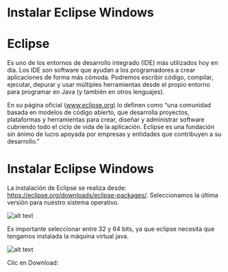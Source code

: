 # Instalar Eclipse Windows

# Eclipse

Es uno de los entornos de desarrollo integrado (IDE) más utilizados hoy en día.
Los IDE son software que ayudan a los programadores a crear aplicaciones de forma más cómoda.
Podremos escribir código, compilar, ejecutar, depurar y usar múltiples herramientas desde el propio entorno para programar en Java (y también en otros lenguajes).

En su página oficial (www.eclipse.org) lo definen como “una comunidad basada en modelos de código abierto, que desarrolla proyectos, plataformas y herramientas para crear, diseñar y administrar software cubriendo todo el ciclo de vida de la aplicación. Eclipse es una fundación sin ánimo de lucro apoyada por empresas y entidades que contribuyen a su desarrollo.”

# Instalar Eclipse Windows

La instalación de Eclipse se realiza desde: https://eclipse.org/downloads/eclipse-packages/.
Seleccionamos la última versión para nuestro sistema operativo.

![alt text](https://github.com/edisao/emf/blob/main/eclipse1.jpg?raw=true)

Es importante seleccionar entre 32 y 64 bits, ya que eclipse necesita que tengamos instalada la máquina virtual java.

![alt text](https://github.com/edisao/emf/blob/main/eclipse2.jpg?raw=true)

Clic en Download:
